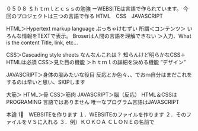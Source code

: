 ０５０８
＄ｈｔｍｌとｃｓｓの勉強
ーWEBSITEは言語で作られています。
今回のプロジェクトは三つの言語で作る
HTML　CSS　JAVASCRIPT

HTML＞Hypertext markup language
ぶっちゃけむずい
所謂＜コンテンツ＞
いろんな情報をTEXTで表示。
Broserは人間の言語を理解できない
＞入力、What is the content
Title, link, etc...

CSS＞Cascading style sheets
なんなんこれは？
知らんけど明らかなCSS＋HTMLは必須
CSS＞見た目の機能
＞ｈｔｍｌの詳細を決める機能 “デザイン”

JAVASCRIPT＞身体の脳みたいな役目
反応とか色々、、でおｍ自分はまだこれをするのは早いと思い、SKIPします

大筋＞
HTML＞骨
CSS＞筋肉
JAVASCRIPT＞脳（反応）
HTML＆CSSはPROGRAMING 言語ではありません
唯一なプログラム言語はJAVASCRIPT


本論
1⃣　WEBSITEを作ります
１．WEBSITEのファイルを作ります
２．そのファイルをＶＳに入れる
３．例）ＫＯＫＯＡ ＣＬＯＮＥの名前で



